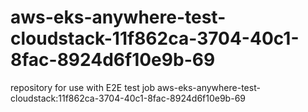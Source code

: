 # aws-eks-anywhere-test-cloudstack-11f862ca-3704-40c1-8fac-8924d6f10e9b-69
repository for use with E2E test job aws-eks-anywhere-test-cloudstack:11f862ca-3704-40c1-8fac-8924d6f10e9b-69
